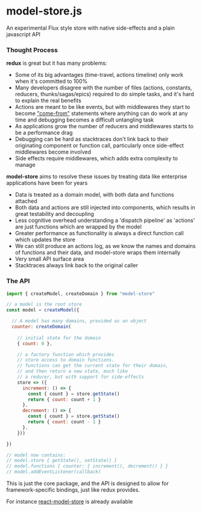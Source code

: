 # model-store.js

An experimental Flux style store with native side-effects and a plain javascript API

### Thought Process

**redux** is great but it has many problems:
* Some of its big advantages (time-travel, actions timeline) only work when it's committed to 100%
* Many developers disagree with the number of files (actions, constants, reducers, thunks/sagas/epics) required to do simple tasks, and it's hard to explain the real benefits
* Actions are meant to be like events, but with middlewares they start to become ["come-from"](https://en.wikipedia.org/wiki/COMEFROM) statements where anything can do work at any time and debugging becomes a difficult untangling task
* As applications grow the number of reducers and middlewares starts to be a performance drag
* Debugging can be hard as stacktraces don't link back to their originating component or function call, particularly once side-effect middlewares become involved
* Side effects require middlewares, which adds extra complexity to manage

**model-store** aims to resolve these issues by treating data like enterprise applications have been for years
* Data is treated as a domain model, with both data and functions attached
* Both data and actions are still injected into components, which results in great testability and decoupling
* Less cognitive overhead understanding a 'dispatch pipeline' as 'actions' are just functions which are wrapped by the model
* Greater performance as functionality is always a direct function call which updates the store
* We can still produce an actions log, as we know the names and domains of functions and their data, and model-store wraps them internally
* Very small API surface area
* Stacktraces always link back to the original caller

### The API

```js
import { createModel, createDomain } from "model-store"

// a model is the root store
const model = createModel({

  // A model has many domains, provided as an object
  counter: createDomain(
    
    // initial state for the domain
    { count: 0 }, 

    // a factory function which provides 
    // store access to domain functions.
    // functions can get the current state for their domain, 
    // and then return a new state, much like 
    // a reducer, but with support for side-effects
    store => ({
      increment: () => {
        const { count } = store.getState()
        return { count: count + 1 }
      },
      decrement: () => {
        const { count } = store.getState()
        return { count: count - 1 }
      },
    }))

})

// model now contains:
// model.store { getState(), setState() }
// model.functions { counter: { increment(), decrement() } }
// model.addEventListener(callback)
```

This is just the core package, and the API is designed to allow for framework-specific bindings, just like redux provides.

For instance [react-model-store](https://github.com/Nick-Lucas/react-model-store) is already available